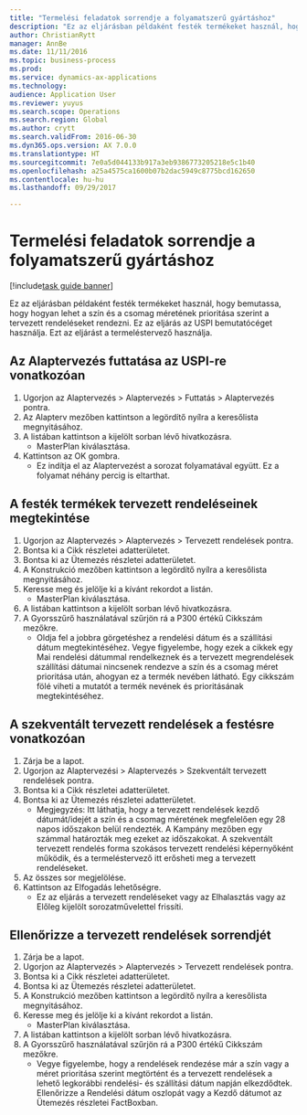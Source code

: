 ```yaml
--- 
title: "Termelési feladatok sorrendje a folyamatszerű gyártáshoz"
description: "Ez az eljárásban példaként festék termékeket használ, hogy bemutassa, hogy hogyan lehet a szín és a csomag méretének prioritása szerint a tervezett rendeléseket rendezni."
author: ChristianRytt
manager: AnnBe
ms.date: 11/11/2016
ms.topic: business-process
ms.prod: 
ms.service: dynamics-ax-applications
ms.technology: 
audience: Application User
ms.reviewer: yuyus
ms.search.scope: Operations
ms.search.region: Global
ms.author: crytt
ms.search.validFrom: 2016-06-30
ms.dyn365.ops.version: AX 7.0.0
ms.translationtype: HT
ms.sourcegitcommit: 7e0a5d044133b917a3eb9386773205218e5c1b40
ms.openlocfilehash: a25a4575ca1600b07b2dac5949c8775bcd162650
ms.contentlocale: hu-hu
ms.lasthandoff: 09/29/2017

---
```

# <a name="sequence-production-jobs-for-process-manufacturing"></a>Termelési feladatok sorrendje a folyamatszerű gyártáshoz

[!include[task guide banner](../../includes/task-guide-banner.md)]

Ez az eljárásban példaként festék termékeket használ, hogy bemutassa, hogy hogyan lehet a szín és a csomag méretének prioritása szerint a tervezett rendeléseket rendezni. Ez az eljárás az USPI bemutatócéget használja. Ezt az eljárást a termeléstervező használja.


## <a name="run-master-planning-for-uspi"></a>Az Alaptervezés futtatása az USPI-re vonatkozóan
1. Ugorjon az Alaptervezés > Alaptervezés > Futtatás > Alaptervezés pontra.
2. Az Alapterv mezőben kattintson a legördítő nyílra a keresőlista megnyitásához.
3. A listában kattintson a kijelölt sorban lévő hivatkozásra.
    * MasterPlan kiválasztása.  
4. Kattintson az OK gombra.
    * Ez indítja el az Alaptervezést a sorozat folyamatával együtt. Ez a folyamat néhány percig is eltarthat.  

## <a name="view-planned-orders-for-the-paint-products"></a>A festék termékek tervezett rendeléseinek megtekintése
1. Ugorjon az Alaptervezés > Alaptervezés > Tervezett rendelések pontra.
2. Bontsa ki a Cikk részletei adatterületet.
3. Bontsa ki az Ütemezés részletei adatterületet.
4. A Konstrukció mezőben kattintson a legördítő nyílra a keresőlista megnyitásához.
5. Keresse meg és jelölje ki a kívánt rekordot a listán.
    * MasterPlan kiválasztása.  
6. A listában kattintson a kijelölt sorban lévő hivatkozásra.
7. A Gyorsszűrő használatával szűrjön rá a P300 értékű Cikkszám mezőkre.
    * Oldja fel a jobbra görgetéshez a rendelési dátum és a szállítási dátum megtekintéséhez. Vegye figyelembe, hogy ezek a cikkek egy Mai rendelési dátummal rendelkeznek és a tervezett megrendelések szállítási dátumai nincsenek rendezve a szín és a csomag méret prioritása után, ahogyan ez a termék nevében látható. Egy cikkszám fölé viheti a mutatót a termék nevének és prioritásának megtekintéséhez.  

## <a name="sequence-planned-orders-for-paint"></a>A szekventált tervezett rendelések a festésre vonatkozóan
1. Zárja be a lapot.
2. Ugorjon az Alaptervezési > Alaptervezés > Szekventált tervezett rendelések pontra.
3. Bontsa ki a Cikk részletei adatterületet.
4. Bontsa ki az Ütemezés részletei adatterületet.
    * Megjegyzés: Itt láthatja, hogy a tervezett rendelések kezdő dátumát/idejét a szín és a csomag méretének megfelelően egy 28 napos időszakon belül rendezték. A Kampány mezőben egy számmal határozták meg ezeket az időszakokat. A szekventált tervezett rendelés forma szokásos tervezett rendelési képernyőként működik, és a termeléstervező itt erősheti meg a tervezett rendeléseket.  
5. Az összes sor megjelölése.
6. Kattintson az Elfogadás lehetőségre.
    * Ez az eljárás a tervezett rendeléseket vagy az Elhalasztás vagy az Előleg kijelölt sorozatművelettel frissíti.  

## <a name="verify-the-sequence-of-the-planned-orders"></a>Ellenőrizze a tervezett rendelések sorrendjét
1. Zárja be a lapot.
2. Ugorjon az Alaptervezés > Alaptervezés > Tervezett rendelések pontra.
3. Bontsa ki a Cikk részletei adatterületet.
4. Bontsa ki az Ütemezés részletei adatterületet.
5. A Konstrukció mezőben kattintson a legördítő nyílra a keresőlista megnyitásához.
6. Keresse meg és jelölje ki a kívánt rekordot a listán.
    * MasterPlan kiválasztása.  
7. A listában kattintson a kijelölt sorban lévő hivatkozásra.
8. A Gyorsszűrő használatával szűrjön rá a P300 értékű Cikkszám mezőkre.
    * Vegye figyelembe, hogy a rendelések rendezése már a szín vagy a méret prioritása szerint megtörtént és a tervezett rendelések a lehető legkorábbi rendelési- és szállítási dátum napján elkezdődtek. Ellenőrizze a Rendelési dátum oszlopát vagy a Kezdő dátumot az Ütemezés részletei FactBoxban.  


